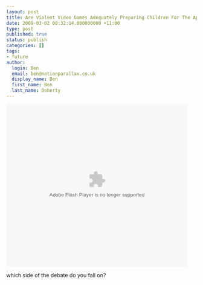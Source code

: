 ```yaml
---
layout: post
title: Are Violent Video Games Adequately Preparing Children For The Apocalypse?
date: 2009-03-02 08:32:14.000000000 +11:00
type: post
published: true
status: publish
categories: []
tags:
- future
author:
  login: Ben
  email: ben@notionparallax.co.uk
  display_name: Ben
  first_name: Ben
  last_name: Doherty
---
```

<p><embed src="http://www.theonion.com/content/themes/common/assets/onn_embed/embedded_player.swf" type="application/x-shockwave-flash" allowscriptaccess="always" allowfullscreen="true" wmode="transparent" flashvars="image=http://www.theonion.com/content/files/images/POST_APOCALYPTIC_article.jpg&amp;videoid=93495&amp;title=Are%20Violent%20Video%20Games%20Adequately%20Preparing%20Children%20For%20The%20Apocalypse%3F" height="430" width="480"></embed></p>
<p>which side of the debate do you fall on?</p>
